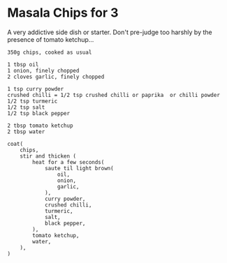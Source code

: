 Masala Chips for 3
==================

A very addictive side dish or starter. Don't pre-judge too harshly by the
presence of tomato ketchup...


    350g chips, cooked as usual
    
    1 tbsp oil
    1 onion, finely chopped
    2 cloves garlic, finely chopped
    
    1 tsp curry powder
    crushed chilli = 1/2 tsp crushed chilli or paprika  or chilli powder
    1/2 tsp turmeric
    1/2 tsp salt
    1/2 tsp black pepper
    
    2 tbsp tomato ketchup
    2 tbsp water
    
    coat(
        chips,
        stir and thicken (
            heat for a few seconds(
                saute til light brown(
                    oil,
                    onion,
                    garlic,
                ),
                curry powder,
                crushed chilli,
                turmeric,
                salt,
                black pepper,
            ),
            tomato ketchup,
            water,
        ),
    )
